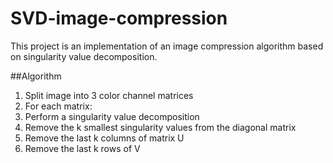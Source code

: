 # SVD-image-compression
This project is an implementation of an image compression algorithm based on singularity value decomposition.

##Algorithm
1. Split image into 3 color channel matrices
2. For each matrix:
3. Perform a singularity value decomposition
4. Remove the k smallest singularity values from the diagonal matrix
5. Remove the last k columns of matrix U
6. Remove the last k rows of V
